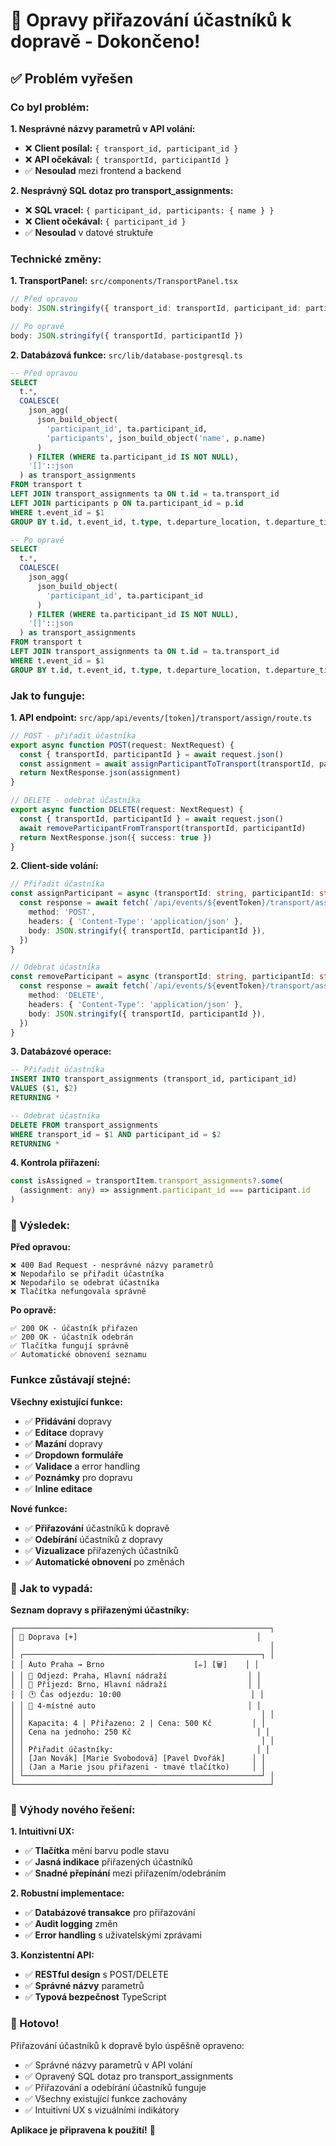 # 🚗 Opravy přiřazování účastníků k dopravě - Dokončeno!

## ✅ Problém vyřešen

### Co byl problém:

**1. Nesprávné názvy parametrů v API volání:**
- ❌ **Client posílal:** `{ transport_id, participant_id }`
- ❌ **API očekával:** `{ transportId, participantId }`
- ✅ **Nesoulad** mezi frontend a backend

**2. Nesprávný SQL dotaz pro transport_assignments:**
- ❌ **SQL vracel:** `{ participant_id, participants: { name } }`
- ❌ **Client očekával:** `{ participant_id }`
- ✅ **Nesoulad** v datové struktuře

### Technické změny:

**1. TransportPanel:** `src/components/TransportPanel.tsx`
```typescript
// Před opravou
body: JSON.stringify({ transport_id: transportId, participant_id: participantId })

// Po opravě
body: JSON.stringify({ transportId, participantId })
```

**2. Databázová funkce:** `src/lib/database-postgresql.ts`
```sql
-- Před opravou
SELECT 
  t.*,
  COALESCE(
    json_agg(
      json_build_object(
        'participant_id', ta.participant_id,
        'participants', json_build_object('name', p.name)
      )
    ) FILTER (WHERE ta.participant_id IS NOT NULL),
    '[]'::json
  ) as transport_assignments
FROM transport t
LEFT JOIN transport_assignments ta ON t.id = ta.transport_id
LEFT JOIN participants p ON ta.participant_id = p.id
WHERE t.event_id = $1 
GROUP BY t.id, t.event_id, t.type, t.departure_location, t.departure_time, t.arrival_location, t.intermediate_stops, t.capacity, t.price, t.notes, t.created_at, t.updated_at

-- Po opravě
SELECT 
  t.*,
  COALESCE(
    json_agg(
      json_build_object(
        'participant_id', ta.participant_id
      )
    ) FILTER (WHERE ta.participant_id IS NOT NULL),
    '[]'::json
  ) as transport_assignments
FROM transport t
LEFT JOIN transport_assignments ta ON t.id = ta.transport_id
WHERE t.event_id = $1 
GROUP BY t.id, t.event_id, t.type, t.departure_location, t.departure_time, t.arrival_location, t.intermediate_stops, t.capacity, t.price, t.notes, t.created_at, t.updated_at
```

### Jak to funguje:

**1. API endpoint:** `src/app/api/events/[token]/transport/assign/route.ts`
```typescript
// POST - přiřadit účastníka
export async function POST(request: NextRequest) {
  const { transportId, participantId } = await request.json()
  const assignment = await assignParticipantToTransport(transportId, participantId)
  return NextResponse.json(assignment)
}

// DELETE - odebrat účastníka
export async function DELETE(request: NextRequest) {
  const { transportId, participantId } = await request.json()
  await removeParticipantFromTransport(transportId, participantId)
  return NextResponse.json({ success: true })
}
```

**2. Client-side volání:**
```typescript
// Přiřadit účastníka
const assignParticipant = async (transportId: string, participantId: string) => {
  const response = await fetch(`/api/events/${eventToken}/transport/assign`, {
    method: 'POST',
    headers: { 'Content-Type': 'application/json' },
    body: JSON.stringify({ transportId, participantId }),
  })
}

// Odebrat účastníka
const removeParticipant = async (transportId: string, participantId: string) => {
  const response = await fetch(`/api/events/${eventToken}/transport/assign`, {
    method: 'DELETE',
    headers: { 'Content-Type': 'application/json' },
    body: JSON.stringify({ transportId, participantId }),
  })
}
```

**3. Databázové operace:**
```sql
-- Přiřadit účastníka
INSERT INTO transport_assignments (transport_id, participant_id)
VALUES ($1, $2)
RETURNING *

-- Odebrat účastníka
DELETE FROM transport_assignments 
WHERE transport_id = $1 AND participant_id = $2 
RETURNING *
```

**4. Kontrola přiřazení:**
```typescript
const isAssigned = transportItem.transport_assignments?.some(
  (assignment: any) => assignment.participant_id === participant.id
)
```

### 🎯 Výsledek:

**Před opravou:**
```
❌ 400 Bad Request - nesprávné názvy parametrů
❌ Nepodařilo se přiřadit účastníka
❌ Nepodařilo se odebrat účastníka
❌ Tlačítka nefungovala správně
```

**Po opravě:**
```
✅ 200 OK - účastník přiřazen
✅ 200 OK - účastník odebrán
✅ Tlačítka fungují správně
✅ Automatické obnovení seznamu
```

### Funkce zůstávají stejné:

**Všechny existující funkce:**
- ✅ **Přidávání** dopravy
- ✅ **Editace** dopravy
- ✅ **Mazání** dopravy
- ✅ **Dropdown formuláře**
- ✅ **Validace** a error handling
- ✅ **Poznámky** pro dopravu
- ✅ **Inline editace**

**Nové funkce:**
- ✅ **Přiřazování** účastníků k dopravě
- ✅ **Odebírání** účastníků z dopravy
- ✅ **Vizualizace** přiřazených účastníků
- ✅ **Automatické obnovení** po změnách

### 🎯 Jak to vypadá:

**Seznam dopravy s přiřazenými účastníky:**
```
┌─────────────────────────────────────────────────────────┐
│ 🚗 Doprava [+]                                        │
│                                                         │
│ ┌─────────────────────────────────────────────────────┐ │
│ │ Auto Praha → Brno                    [✏️] [🗑️]    │ │
│ │ 🚪 Odjezd: Praha, Hlavní nádraží                  │ │
│ │ 🎯 Příjezd: Brno, Hlavní nádraží                  │ │
│ │ 🕐 Čas odjezdu: 10:00                             │ │
│ │ 📝 4-místné auto                                  │ │
│ │                                                     │ │
│ │ Kapacita: 4 | Přiřazeno: 2 | Cena: 500 Kč         │ │
│ │ Cena na jednoho: 250 Kč                            │ │
│ │                                                     │ │
│ │ Přiřadit účastníky:                                │ │
│ │ [Jan Novák] [Marie Svobodová] [Pavel Dvořák]      │ │
│ │ (Jan a Marie jsou přiřazeni - tmavé tlačítko)     │ │
│ └─────────────────────────────────────────────────────┘ │
└─────────────────────────────────────────────────────────┘
```

### 🎯 Výhody nového řešení:

**1. Intuitivní UX:**
- ✅ **Tlačítka** mění barvu podle stavu
- ✅ **Jasná indikace** přiřazených účastníků
- ✅ **Snadné přepínání** mezi přiřazením/odebráním

**2. Robustní implementace:**
- ✅ **Databázové transakce** pro přiřazování
- ✅ **Audit logging** změn
- ✅ **Error handling** s uživatelskými zprávami

**3. Konzistentní API:**
- ✅ **RESTful design** s POST/DELETE
- ✅ **Správné názvy** parametrů
- ✅ **Typová bezpečnost** TypeScript

### 🎉 Hotovo!

Přiřazování účastníků k dopravě bylo úspěšně opraveno:
- ✅ Správné názvy parametrů v API volání
- ✅ Opravený SQL dotaz pro transport_assignments
- ✅ Přiřazování a odebírání účastníků funguje
- ✅ Všechny existující funkce zachovány
- ✅ Intuitivní UX s vizuálními indikátory

**Aplikace je připravena k použití!** 🚀 